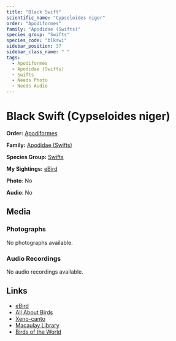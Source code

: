```yaml
---
title: "Black Swift"
scientific_name: "Cypseloides niger"
order: "Apodiformes"
family: "Apodidae (Swifts)"
species_group: "Swifts"
species_code: "blkswi"
sidebar_position: 37
sidebar_class_name: " "
tags: 
  - Apodiformes
  - Apodidae (Swifts)
  - Swifts
  - Needs Photo
  - Needs Audio
---
```


# Black Swift (Cypseloides niger)

**Order:** [Apodiformes](/tags/apodiformes)

**Family:** [Apodidae (Swifts)](/tags/apodidae-swifts)

**Species Group:** [Swifts](/tags/swifts)

**My Sightings:** [eBird](https://ebird.org/lifelist?r=world&time=life&spp=blkswi)

**Photo**: No 

**Audio**: No

## Media
### Photographs
No photographs available.

### Audio Recordings
No audio recordings available.

## Links
* [eBird](https://ebird.org/species/blkswi) 
* [All About Birds](https://www.allaboutbirds.org/guide/blkswi) 
* [Xeno-canto](https://www.xeno-canto.org/species/cypseloides-niger) 
* [Macaulay Library](https://search.macaulaylibrary.org/catalog?taxonCode=blkswi&sort=rating_rank_desc)
* [Birds of the World](https://birdsoftheworld.org/bow/species/blkswi)
